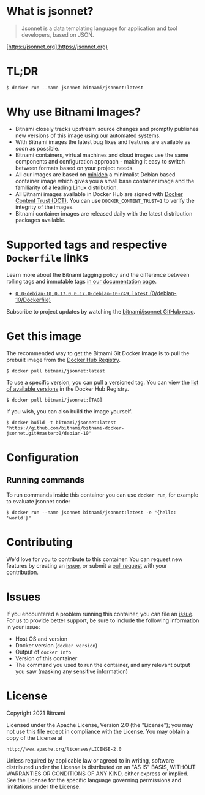 # What is jsonnet?

> Jsonnet is a data templating language for application and tool developers, based on JSON.

[https://jsonnet.org](https://jsonnet.org)

# TL;DR

```console
$ docker run --name jsonnet bitnami/jsonnet:latest
```

# Why use Bitnami Images?

* Bitnami closely tracks upstream source changes and promptly publishes new versions of this image using our automated systems.
* With Bitnami images the latest bug fixes and features are available as soon as possible.
* Bitnami containers, virtual machines and cloud images use the same components and configuration approach - making it easy to switch between formats based on your project needs.
* All our images are based on [minideb](https://github.com/bitnami/minideb) a minimalist Debian based container image which gives you a small base container image and the familiarity of a leading Linux distribution.
* All Bitnami images available in Docker Hub are signed with [Docker Content Trust (DCT)](https://docs.docker.com/engine/security/trust/content_trust/). You can use `DOCKER_CONTENT_TRUST=1` to verify the integrity of the images.
* Bitnami container images are released daily with the latest distribution packages available.

# Supported tags and respective `Dockerfile` links

Learn more about the Bitnami tagging policy and the difference between rolling tags and immutable tags [in our documentation page](https://docs.bitnami.com/tutorials/understand-rolling-tags-containers/).


* [`0`, `0-debian-10`, `0.17.0`, `0.17.0-debian-10-r49`, `latest` (0/debian-10/Dockerfile)](https://github.com/bitnami/bitnami-docker-jsonnet/blob/0.17.0-debian-10-r49/0/debian-10/Dockerfile)

Subscribe to project updates by watching the [bitnami/jsonnet GitHub repo](https://github.com/bitnami/bitnami-docker-jsonnet).

# Get this image

The recommended way to get the Bitnami Git Docker Image is to pull the prebuilt image from the [Docker Hub Registry](https://hub.docker.com/r/bitnami/jsonnet).

```console
$ docker pull bitnami/jsonnet:latest
```

To use a specific version, you can pull a versioned tag. You can view the [list of available versions](https://hub.docker.com/r/bitnami/jsonnet/tags/) in the Docker Hub Registry.

```console
$ docker pull bitnami/jsonnet:[TAG]
```

If you wish, you can also build the image yourself.

```console
$ docker build -t bitnami/jsonnet:latest 'https://github.com/bitnami/bitnami-docker-jsonnet.git#master:0/debian-10'
```

# Configuration

## Running commands

To run commands inside this container you can use `docker run`, for example to evaluate jsonnet code:

```console
$ docker run --name jsonnet bitnami/jsonnet:latest -e "{hello: 'world'}"
```

# Contributing

We'd love for you to contribute to this container. You can request new features by creating an [issue](https://github.com/bitnami/bitnami-docker-jsonnet/issues), or submit a [pull request](https://github.com/bitnami/bitnami-docker-jsonnet/pulls) with your contribution.

# Issues

If you encountered a problem running this container, you can file an [issue](https://github.com/bitnami/bitnami-docker-jsonnet/issues/new). For us to provide better support, be sure to include the following information in your issue:

- Host OS and version
- Docker version (`docker version`)
- Output of `docker info`
- Version of this container
- The command you used to run the container, and any relevant output you saw (masking any sensitive information)

# License

Copyright 2021 Bitnami

Licensed under the Apache License, Version 2.0 (the "License");
you may not use this file except in compliance with the License.
You may obtain a copy of the License at

    http://www.apache.org/licenses/LICENSE-2.0

Unless required by applicable law or agreed to in writing, software
distributed under the License is distributed on an "AS IS" BASIS,
WITHOUT WARRANTIES OR CONDITIONS OF ANY KIND, either express or implied.
See the License for the specific language governing permissions and
limitations under the License.
